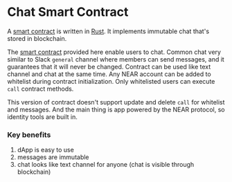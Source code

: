 Chat Smart Contract
==================

A [smart contract] is written in [Rust]. It implements immutable chat that's stored in blockchain.

The [smart contract] provided here enable users to chat. Common chat very similar to Slack `general` channel where members can send messages, and it guarantees that it will never be changed. Contract can be used like text channel and chat at the same time. Any NEAR account can be added to whitelist during contract initialization. Only whitelisted users can execute `call` contract methods.

This version of contract doesn't support update and delete `call` for whitelist and messages. And the main thing is app powered by the NEAR protocol, so identity tools are built in.


### Key benefits
1. dApp is easy to use
2. messages are immutable
3. chat looks like text channel for anyone (chat is visible through blockchain)


[Rust]: https://www.rust-lang.org/
[smart contract]: https://docs.near.org/docs/develop/contracts/overview
